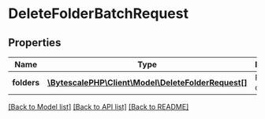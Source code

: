 # DeleteFolderBatchRequest

## Properties

| Name        | Type                                                                           | Description        | Notes |
| ----------- | ------------------------------------------------------------------------------ | ------------------ | ----- |
| **folders** | [**\BytescalePHP\Client\Model\DeleteFolderRequest[]**](DeleteFolderRequest.md) | Folders to delete. |

[[Back to Model list]](../../README.md#documentation-for-models) [[Back to API list]](../../README.md#documentation-for-api-endpoints) [[Back to README]](../../README.md)
